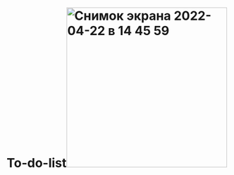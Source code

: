 # To-do-list<img width="364" alt="Снимок экрана 2022-04-22 в 14 45 59" src="https://user-images.githubusercontent.com/89836183/164709563-89cecdce-d434-44fc-a8a3-b072b7534afe.png">
